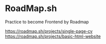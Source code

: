 # RoadMap.sh
Practice to become Frontend by Roadmap

https://roadmap.sh/projects/single-page-cv<br>
https://roadmap.sh/projects/basic-html-website

